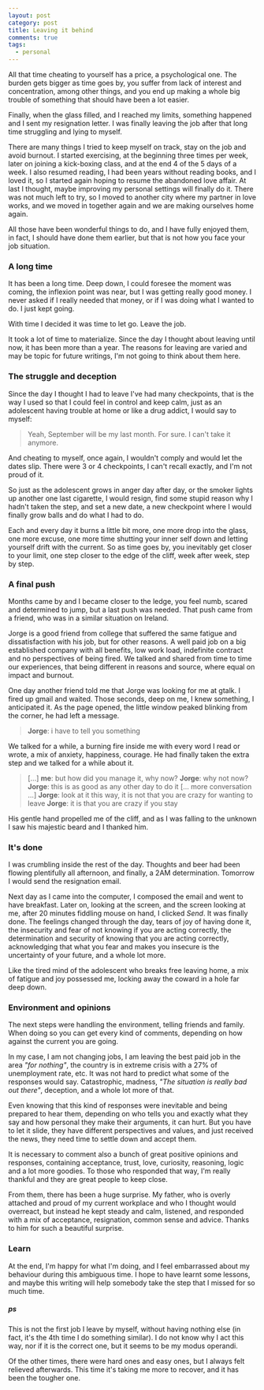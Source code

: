 ```yaml
---
layout: post
category: post
title: Leaving it behind
comments: true
tags:
  - personal
---
```


All that time cheating to yourself has a price, a psychological one. The
burden gets bigger as time goes by, you suffer from lack of interest and
concentration, among other things, and you end up making a whole big trouble
of something that should have been a lot easier.

Finally, when the glass filled, and I reached my limits, something happened
and I sent my resignation letter. I was finally leaving the job after that
long time struggling and lying to myself.

There are many things I tried to keep myself on track, stay on the job and
avoid burnout.  I started exercising, at the beginning three times per week,
later on joining a kick-boxing class, and at the end 4 of the 5 days of a
week. I also resumed reading, I had been years without reading books, and I
loved it, so I started again hoping to resume the abandoned love affair. At
last I thought, maybe improving my personal settings will finally do it. There
was not much left to try, so I moved to another city where my partner in love
works, and we moved in together again and we are making ourselves home again.

All those have been wonderful things to do, and I have fully enjoyed them, in
fact, I should have done them earlier, but that is not how you face your job
situation.

### A long time

It has been a long time. Deep down, I could foresee the moment was coming, the
inflexion point was near, but I was getting really good money. I never asked
if I really needed that money, or if I was doing what I wanted to do. I just
kept going.

With time I decided it was time to let go. Leave the job.

It took a lot of time to materialize. Since the day I thought about leaving
until now, it has been more than a year. The reasons for leaving are varied
and may be topic for future writings, I'm not going to think about them here.

### The struggle and deception

Since the day I thought I had to leave I've had many checkpoints, that is the
way I used so that I could feel in control and keep calm, just as an
adolescent having trouble at home or like a drug addict, I would say to
myself:

  > Yeah, September will be my last month. For sure. I can't take it anymore.

And cheating to myself, once again, I wouldn't comply and would let the dates
slip. There were 3 or 4 checkpoints, I can't recall exactly, and I'm not proud
of it.

So just as the adolescent grows in anger day after day, or the smoker lights
up another one last cigarette, I would resign, find some stupid reason why I
hadn't taken the step, and set a new date, a new checkpoint where I would
finally grow balls and do what I had to do.

Each and every day it burns a little bit more, one more drop into the glass,
one more excuse, one more time shutting your inner self down and letting
yourself drift with the current. So as time goes by, you inevitably get closer
to your limit, one step closer to the edge of the cliff, week after week, step
by step.

### A final push

Months came by and I became closer to the ledge, you feel numb, scared and
determined to jump, but a last push was needed. That push came from a friend,
who was in a similar situation on Ireland.

Jorge is a good friend from college that suffered the same fatigue and
dissatisfaction with his job, but for other reasons. A well paid job on a big
established company with all benefits, low work load, indefinite contract and
no perspectives of being fired. We talked and shared from time to time our
experiences, that being different in reasons and source, where equal on impact
and burnout.

One day another friend told me that Jorge was looking for me at gtalk. I fired
up gmail and waited. Those seconds, deep on me, I knew something, I
anticipated it. As the page opened, the little window peaked blinking from the
corner, he had left a message.

  > **Jorge**: i have to tell you something

We talked for a while, a burning fire inside me with every word I read or
wrote, a mix of anxiety, happiness, courage. He had finally taken the extra
step and we talked for a while about it.

  > [...]
  > **me**: but how did you manage it, why now?
  > **Jorge**: why not now?
  > **Jorge**: this is as good as any other day to do it
  > [... more conversation ...]
  > **Jorge**: look at it this way, it is not that you are crazy for wanting to
  > leave
  > **Jorge**: it is that you are crazy if you stay

His gentle hand propelled me of the cliff, and as I was falling to the unknown
I saw his majestic beard and I thanked him.

### It's done

I was crumbling inside the rest of the day. Thoughts and beer had been flowing
plentifully all afternoon, and finally, a 2AM determination. Tomorrow I would
send the resignation email.

Next day as I came into the computer, I composed the email and went to have
breakfast. Later on, looking at the screen, and the screen looking at me,
after 20 minutes fiddling mouse on hand, I clicked *Send*. It was finally
done. The feelings changed through the day, tears of joy of having done it,
the insecurity and fear of not knowing if you are acting correctly, the
determination and security of knowing that you are acting correctly,
acknowledging that what you fear and makes you insecure is the uncertainty of
your future, and a whole lot more.

Like the tired mind of the adolescent who breaks free leaving home, a mix of
fatigue and joy possessed me, locking away the coward in a hole far deep down.

### Environment and opinions

The next steps were handling the environment, telling friends and family.
When doing so you can get every kind of comments, depending on how against the
current you are going.

In my case, I am not changing jobs, I am leaving the best paid job in the area
*"for nothing"*, the country is in extreme crisis with a 27% of unemployment
rate, etc. It was not hard to predict what some of the responses would say.
Catastrophic, madness, *"The situation is really bad out there"*, deception,
and a whole lot more of that.

Even knowing that this kind of responses were inevitable and being prepared to
hear them, depending on who tells you and exactly what they say and how
personal they make their arguments, it can hurt. But you have to let it slide,
they have different perspectives and values, and just received the news, they
need time to settle down and accept them.

It is necessary to comment also a bunch of great positive opinions and
responses, containing acceptance, trust, love, curiosity, reasoning, logic and
a lot more goodies. To those who responded that way, I'm really thankful and
they are great people to keep close.

From them, there has been a huge surprise. My father, who is overly attached
and proud of my current workplace and who I thought would overreact, but
instead he kept steady and calm, listened, and responded with a mix of
acceptance, resignation, common sense and advice. Thanks to him for such a
beautiful surprise.

### Learn

At the end, I'm happy for what I'm doing, and I feel embarrassed about my
behaviour during this ambiguous time. I hope to have learnt some lessons, and
maybe this writing will help somebody take the step that I missed for so much
time.

##### ps

This is not the first job I leave by myself, without having nothing else (in
fact, it's the 4th time I do something similar). I do not know why I act this
way, nor if it is the correct one, but it seems to be my modus operandi.

Of the other times, there were hard ones and easy ones, but I always felt
relieved afterwards. This time it's taking me more to recover, and it has been
the tougher one.


